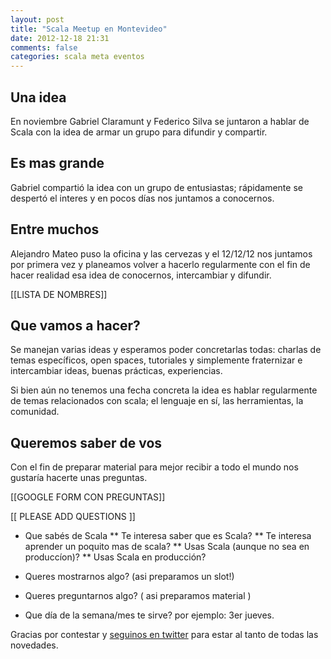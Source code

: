 ```yaml
---
layout: post
title: "Scala Meetup en Montevideo"
date: 2012-12-18 21:31
comments: false
categories: scala meta eventos
---
```


## Una idea

En noviembre Gabriel Claramunt y Federico Silva se juntaron a hablar de Scala con la idea de 
armar un grupo para difundir y compartir.

## Es mas grande 

Gabriel compartió la idea con un grupo de entusiastas; rápidamente se despertó el interes y
en pocos días nos juntamos a conocernos.

## Entre muchos

Alejandro Mateo puso la oficina y las cervezas y el 12/12/12 nos juntamos por primera vez y 
planeamos volver a hacerlo regularmente con el fin de hacer realidad esa idea de conocernos,
intercambiar y difundir.

[[LISTA DE NOMBRES]]

## Que vamos a hacer?

Se manejan varias ideas y esperamos poder concretarlas todas: charlas de temas específicos,
open spaces, tutoriales y simplemente fraternizar e intercambiar ideas, buenas prácticas,
experiencias.

Si bien aún no tenemos una fecha concreta la idea es hablar regularmente de temas relacionados
con scala; el lenguaje en sí, las herramientas, la comunidad. 

## Queremos saber de vos

Con el fin de preparar material para mejor recibir a todo el mundo nos gustaría
hacerte unas preguntas.

[[GOOGLE FORM CON PREGUNTAS]]

[[ PLEASE ADD QUESTIONS ]]

* Que sabés de Scala
** Te interesa saber que es Scala?
** Te interesa aprender un poquito mas de scala?
** Usas Scala (aunque no sea en produccíon)?
** Usas Scala en producción? 

* Queres mostrarnos algo? (asi preparamos un slot!)
* Queres preguntarnos algo? ( asi preparamos material )
* Que día de la semana/mes te sirve? por ejemplo: 3er jueves. 

Gracias por contestar y [seguinos en twitter](https://twitter.com/scalameetupuy/) para estar
al tanto de todas las novedades.

